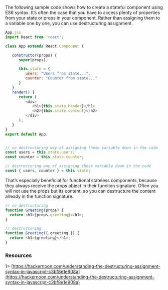 The following sample code shows how to create a stateful component using ES6 syntax. It’s often the case that you have to access plenty of properties from your state or props in your component. Rather than assigning them to a variable one by one, you can use destructuring assignment.

```js
App.jsx
import React from 'react';

class App extends React.Component {

   constructor(props) {
      super(props);

      this.state = {
         users: "Users from state...",
         counter: "Counter from state..."
      }
   }
   render() {
      return (
         <div>
            <h1>{this.state.header}</h1>
            <h2>{this.state.content}</h2>
         </div>
      );
   }
}
export default App;


// no destructuring way of assigning these variable down in the code
const users = this.state.users;
const counter = this.state.counter;

// destructuring way of assigning these variable down in the code
const { users, counter } = this.state;
```
That’s especially beneficial for functional stateless components, because they always receive the props object in their function signature. Often you will not use the props but its content, so you can destructure the content already in the function signature.

```js
// no destructuring
function Greeting(props) {
  return <h1>{props.greeting}</h1>;
}

// destructuring
function Greeting({ greeting }) {
  return <h1>{greeting}</h1>;
}
```

### Resources
1> [https://hackernoon.com/understanding-the-destructuring-assignment-syntax-in-javascript-c3bf8e1e908a](https://hackernoon.com/understanding-the-destructuring-assignment-syntax-in-javascript-c3bf8e1e908a)
